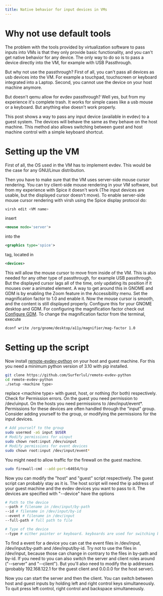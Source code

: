```yaml
---
title: Native behavior for input devices in VMs
---
```


# Why not use default tools

The problem with the tools provided by virtualization software to pass inputs into VMs is that they only provide basic functionality, and you can't get native behavior for any device. The only way to do so is to pass a device directly into the VM, for example with USB Passthrough. 

But why not use the passthrough? First of all, you can't pass all devices as usb devices into the VM. For example a touchpad, touchscreen or keyboard integrated into a Laptop. Second, you cannot use the device on your host machine anymore.

But doesn't qemu allow for evdev passthrough? Well yes, but from my experience it's complete trash. It works for simple cases like a usb mouse or a keyboard. But anything else doesn't work properly.

This post shows a way to pass any input device (available in evdev) to a guest system. The devices will behave the same as they behave on the host machine. This method also allows switching between guest and host machine control with a simple keyboard shortcut.

# Setting up the VM

First of all, the OS used in the VM has to implement evdev. This would be the case for any GNU/Linux distribution.

Then you have to make sure that the VM uses server-side mouse cursor rendering. You can try client-side mouse rendering in your VM software, but from my experience with Spice it doesn't work (The input devices are usable, but the displayed cursor doesn't move). To enable server-side mouse cursor rendering with virsh using the Spice display protocol do:

~~~bash
virsh edit <VM name>
~~~

insert

~~~xml
<mouse mode='server'>
~~~

into the 

~~~xml
<graphics type='spice'>
~~~

tag, located in

~~~xml
<devices>
~~~

This will allow the mouse cursor to move from inside of the VM. This is also needed for any other type of passthrough, for example USB passthrough. But the displayed cursor lags all of the time, only updating its position if it mouses over a animated element. A way to get around this in GNOME and GDM is by enabling the Zoom feature in the Accessibility menu. Set the magnification factor to 1.0 and enable it. Now the mouse cursor is smooth, and the content is still displayed properly. Configure this for your GNOME desktop and GDM. For configuring the magnification factor check out [Configure GDM](/configure-gdm). To change the magnification factor from the terminal, execute

~~~bash
dconf write /org/gnome/desktop/a11y/magnifier/mag-factor 1.0
~~~

# Setting up the script

Now install [remote-evdev-python](https://github.com/Surferlul/remote-evdev-python) on your host and guest machine. For this you need a minimum python version of 3.10 with pip installed.

~~~bash
git clone https://github.com/Surferlul/remote-evdev-python
cd remote-evdev-python
./setup <machine type>
~~~

replace \<machine type\> with guest, host, or nothing (for both) respectively. Check for Permission errors. On the guest you need permission to /dev/uinput. On the hosts you need permissions to /dev/input/event\*. Permissions for these devices are often handled through the "input" group. Consider adding yourself to the group, or modifying the permissions for the input devices.

~~~bash
# Add yourself to the group
sudo usermod -aG input $USER
# Modify permissions for uinput
sudo chown root:input /dev/uinput
# Modify permissions for event devices
sudo chown root:input /dev/input/event*
~~~

You might need to allow traffic for the firewall on the guest machine.

~~~bash
sudo firewall-cmd --add-port=64654/tcp
~~~

Now you can modify the "host" and "guest" script respectively. The guest script can probably stay as it is. The host script will need the ip address of your guest machine and the evdev devices you want to pass to it. The devices are specified with "--device" have the options

~~~bash
# Path to the device
--path # filename in /dev/input/by-path
--id # filename in /dev/input/by-id
--event # filename in /dev/input
--full-path # full path to file

# Type of the device
--type # either pointer or keyboard. keyboards are used for switching between host and guest
~~~

To find a event for a device you can cat the event files in /dev/input, /dev/input/by-path and /dev/input/by-id. Try not to use the files in /dev/input, because those can change in contrary to the files in by-path and by-id. If you need to you can also switch the server and client roles around ("--server" and "--client"). But you'll also need to modify the ip addresses (probably 192.168.122.1 for the guest client and 0.0.0.0 for the host server).

Now you can start the server and then the client. You can switch between host and guest inputs by holding left and right control keys simultaneously. To quit press left control, right control and backspace simultaneously.